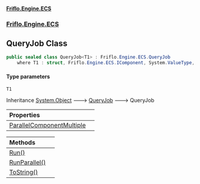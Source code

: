 #### [Friflo.Engine.ECS](index.md 'index')
### [Friflo.Engine.ECS](Friflo.Engine.ECS.md 'Friflo.Engine.ECS')

## QueryJob<T1> Class

```csharp
public sealed class QueryJob<T1> : Friflo.Engine.ECS.QueryJob
    where T1 : struct, Friflo.Engine.ECS.IComponent, System.ValueType, System.ValueType
```
#### Type parameters

<a name='Friflo.Engine.ECS.QueryJob_T1_.T1'></a>

`T1`

Inheritance [System.Object](https://docs.microsoft.com/en-us/dotnet/api/System.Object 'System.Object') &#129106; [QueryJob](QueryJob.md 'Friflo.Engine.ECS.QueryJob') &#129106; QueryJob<T1>

| Properties | |
| :--- | :--- |
| [ParallelComponentMultiple](QueryJob_T1_.ParallelComponentMultiple.md 'Friflo.Engine.ECS.QueryJob<T1>.ParallelComponentMultiple') | |

| Methods | |
| :--- | :--- |
| [Run()](QueryJob_T1_.Run().md 'Friflo.Engine.ECS.QueryJob<T1>.Run()') | |
| [RunParallel()](QueryJob_T1_.RunParallel().md 'Friflo.Engine.ECS.QueryJob<T1>.RunParallel()') | |
| [ToString()](QueryJob_T1_.ToString().md 'Friflo.Engine.ECS.QueryJob<T1>.ToString()') | |
